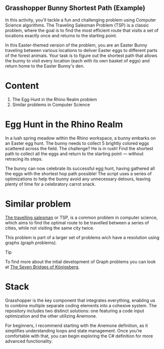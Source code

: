 ## Grasshopper Bunny Shortest Path (Example)

In this activity, you'll tackle a fun and challenging problem using Computer Science algorithms. The Traveling Salesman Problem (TSP) is a classic problem, where the goal is to find the most efficient route that visits a set of locations exactly once and returns to the starting point.

In this Easter-themed version of the problem, you are an Easter Bunny traveling between various locations to deliver Easter eggs to different parts of the forest animals. Your task is to figure out the shortest path that allows the bunny to visit every location (each with its own basket of eggs) and return home to the Easter Bunny's den.

# Content

1. The Egg Hunt in the Rhino Realm problem
2. Similar problems in Computer Science

# Egg Hunt in the Rhino Realm

In a lush spring meadow within the Rhino workspace, a bunny embarks on an Easter egg hunt. The bunny needs to collect 5 brightly colored eggs scattered across the field. The challenge? He is in rush! Find the shortest path to collect all the eggs and return to the starting point — without retracing its steps.

The bunny can now celebrate its successful egg hunt, having gathered all the eggs with the shortest hop path possible! The script uses a series of optimizations to help the bunny avoid any unnecessary detours, leaving plenty of time for a celebratory carrot snack.

# Similar problem

[The travelling salesman](https://en.wikipedia.org/wiki/Travelling_salesman_problem) or TSP, is a common problem in computer science, which aims to find the optimal route to be travelled between a series of cities, while not visiting the same city twice.

This problem is part of a larger set of problems wich have a resolution using graphs (graph problems).

> [!TIP]
> To find more about the intial development of Graph problems you can look at [The Seven Bridges of Königsberg](https://en.wikipedia.org/wiki/Seven_Bridges_of_K%C3%B6nigsberg),

# Stack

Grasshopper is the key component that integrates everything, enabling us to combine multiple separate coding elements into a cohesive system. The repository includes two distinct solutions: one featuring a code input optimization and the other utilizing Anemone.

For beginners, I recommend starting with the Anemone definition, as it simplifies understanding loops and state management. Once you’re comfortable with that, you can begin exploring the C# definition for more advanced functionality.
